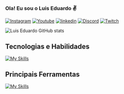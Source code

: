 
### Ola! Eu sou o Luis Eduardo ✌️

[![Instagram](https://img.shields.io/badge/Instagram-E4405F?style=for-the-badge&logo=instagram&logoColor=white)](https://www.instagram.com/leduaardo_/)
[![Youtube](https://img.shields.io/badge/YouTube-FF0000?style=for-the-badge&logo=youtube&logoColor=white)](https://youtube.com/@eduux7)
[![linkedin](https://img.shields.io/badge/LinkedIn-0077B5?style=for-the-badge&logo=linkedin&logoColor=white)](https://www.linkedin.com/in/lu%C3%ADs-eduardo-martins)
[![Discord](https://img.shields.io/badge/Discord-7289DA?style=for-the-badge&logo=discord&logoColor=white)]()
[![Twitch](https://img.shields.io/badge/Twitch-9146FF?style=for-the-badge&logo=twitch&logoColor=whit)](https://www.twitch.tv/eduuux_)

![Luis Eduardo GitHub stats](https://github-readme-stats.vercel.app/api?username=eduardobnhr&show_icons=true&theme=tokyonight)

## Tecnologias e Habilidades
[![My Skills](https://skillicons.dev/icons?i=java,spring,cs,ts,angular,react,nextjs,postgres,mysql,tailwind,git,&perline=7)](https://skillicons.dev)

## Principais Ferramentas
[![My Skills](https://skillicons.dev/icons?i=windows,linux,eclipse,vscode,figma,gitlab,idea,kali,idea,unity,unreal&perline=7)](https://skillicons.dev)
